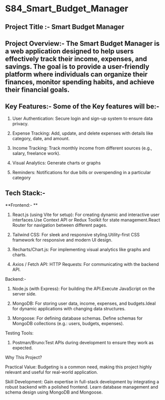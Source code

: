 # S84_Smart_Budget_Manager

## Project Title :- Smart Budget Manager

## Project Overview:- The Smart Budget Manager is a web application designed to help users effectively track their income, expenses, and savings. The goal is to provide a user-friendly platform where individuals can organize their finances, monitor spending habits, and achieve their financial goals.

## Key Features:- Some of the Key features will be:-

1. User Authentication: Secure login and sign-up system to ensure data privacy.

2. Expense Tracking: Add, update, and delete expenses with details like category, date, and amount.

3. Income Tracking: Track monthly income from different sources (e.g., salary, freelance work).

4. Visual Analytics: Generate charts or graphs

5. Reminders: Notifications for due bills or overspending in a particular category

## Tech Stack:-

**Frontend:- **

1. React.js (using Vite for setup): For creating dynamic and interactive user interfaces.Use Context API or Redux Toolkit for state management.React Router for navigation between different pages.

2. Tailwind CSS: For sleek and responsive styling.Utility-first CSS framework for responsive and modern UI design.

3. Recharts/Chart.js: For implementing visual analytics like graphs and charts.

4. Axios / Fetch API: HTTP Requests: For communicating with the backend API.

Backend:-

1. Node.js (with Express): For building the API.Execute JavaScript on the server side.

2. MongoDB: For storing user data, income, expenses, and budgets.Ideal for dynamic applications with changing data structures.

3. Mongoose: For defining database schemas. Define schemas for MongoDB collections (e.g.: users, budgets, expenses).

Testing Tools:

1. Postman/Bruno:Test APIs during development to ensure they work as expected.

Why This Project?

Practical Value: Budgeting is a common need, making this project highly relevant and useful for real-world application.

Skill Development: Gain expertise in full-stack development by integrating a robust backend with a polished frontend. Learn database management and schema design using MongoDB and Mongoose.
